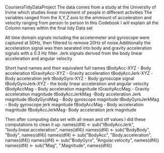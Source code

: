 CourseraTidyDataProject
The data comes from a study at the University of Irvine which studies linear movement of people in different activities
The variables ranged from the X,Y,Z axis to the ammount of acceleration and velocity ranging from person to person
In this Codebook I will explain all the Column names within the final tidy Data set
 
All time domain signals including the accelermeter and gyroscope were captured at 50Hz, then filtered to remove 20Hz of noise.Additionally the acceleration signal was then searated into body and gravity acceleration signals with a 0.3 Hz filter.
Jerk signals derived from the body linear acceleration and angular velocity

Short hand names and their equivalent full names
tBodyAcc-XYZ - Body acceleration
tGravityAcc-XYZ - Gravity acceleration
tBodyAccJerk-XYZ -Body acceleration jerk
tBodyGyro-XYZ - Body gyroscope signal
tBodyGyroJerk-XYZ - the body linear acceleration and angular velocity
tBodyAccMag - Body acceleration magnitude
tGravityAccMag - Gravity acceleration magnitude
tBodyAccJerkMag -Body acceleration Jerk magnitude
tBodyGyroMag - Body gyroscope magnitude
tBodyGyroJerkMag - Body gyroscope jerk magnitude
fBodyAccMag - Body acceleration magnitude
fBodyAccJerkMag- Body acceleration jerk magnitude

Then after computing data set with all mean and stf values I did these computations to clean it up.
names(df4) <- sub("tBodyAccJerk", "body.linear.acceleration", names(df4))
names(df4) <- sub("BodyBody", "Body", names(df4))
names(df4) <- sub("BodyAcc", "Body.acceleration", names(df4))
names(df4) <- sub("BodyGyro", "Angular.velocity", names(df4))
names(df4) <- sub("Mag", ".Magnitude", names(df4))
